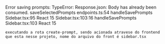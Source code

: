 Error saving prompts: TypeError: Response.json: Body has already been consumed.
    saveSelectedPrompts endpoints.ts:54
    handleSavePrompts Sidebar.tsx:95
    React 15
Sidebar.tsx:103:16
    handleSavePrompts Sidebar.tsx:103
    React 15

    executando a rota create-prompt, sendo acionada atravese do frontend que esta nesse projeto, nome do arquivo do front é sidebar.tsx